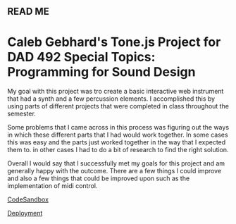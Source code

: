 ## READ ME

# Caleb Gebhard's Tone.js Project for DAD 492 Special Topics: Programming for Sound Design

My goal with this project was tro create a basic interactive web instrument that had a synth and a few percussion elements. I accomplished this by using parts of different projects that were completed in class throughout the semester.

Some problems that I came across in this process was figuring out the ways in which these different parts that I had would work together. In some cases this was easy and the parts just worked together in the way that I expected them to. in other cases I had to do a bit of research to find the right solution.

Overall I would say that I successfully met my goals for this project and am generally happy with the outcome. There are a few things I could improve and also a few things that could be improved upon such as the implementation of midi control.

[CodeSandbox](https://codesandbox.io/s/tone-project-final-rev-1-o10lrw?file=/Readme.md)

[Deployment](https://calebgeb.github.io/csb-o10lrw/)
